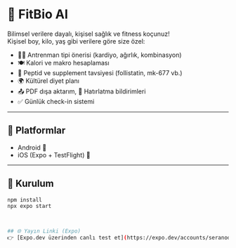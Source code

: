 # 🧠 FitBio AI

Bilimsel verilere dayalı, kişisel sağlık ve fitness koçunuz!  
Kişisel boy, kilo, yaş gibi verilere göre size özel:

- 🏋️‍♂️ Antrenman tipi önerisi (kardiyo, ağırlık, kombinasyon)
- 🍽️ Kalori ve makro hesaplaması
- 💊 Peptid ve supplement tavsiyesi (follistatin, mk-677 vb.)
- 🌍 Kültürel diyet planı
- 📤 PDF dışa aktarım, 🔔 Hatırlatma bildirimleri
- ✅ Günlük check-in sistemi

---

## 📱 Platformlar
- Android 📱
- iOS (Expo + TestFlight) 🍎

---

## 🚀 Kurulum

```bash
npm install
npx expo start



## 🌐 Yayın Linki (Expo)
👉 [Expo.dev üzerinden canlı test et](https://expo.dev/accounts/seranodanwow/projects/fitbio-ai)


